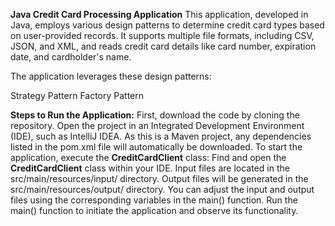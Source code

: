 **Java Credit Card Processing Application**
This application, developed in Java, employs various design patterns to determine credit card types based on user-provided records. It supports multiple file formats, including CSV, JSON, and XML, and reads credit card details like card number, expiration date, and cardholder's name.

The application leverages these design patterns:

Strategy Pattern
Factory Pattern

**Steps to Run the Application:**
First, download the code by cloning the repository.
Open the project in an Integrated Development Environment (IDE), such as IntelliJ IDEA.
As this is a Maven project, any dependencies listed in the pom.xml file will automatically be downloaded.
To start the application, execute the **CreditCardClient** class:
Find and open the **CreditCardClient** class within your IDE.
Input files are located in the src/main/resources/input/ directory.
Output files will be generated in the src/main/resources/output/ directory.
You can adjust the input and output files using the corresponding variables in the main() function.
Run the main() function to initiate the application and observe its functionality.
